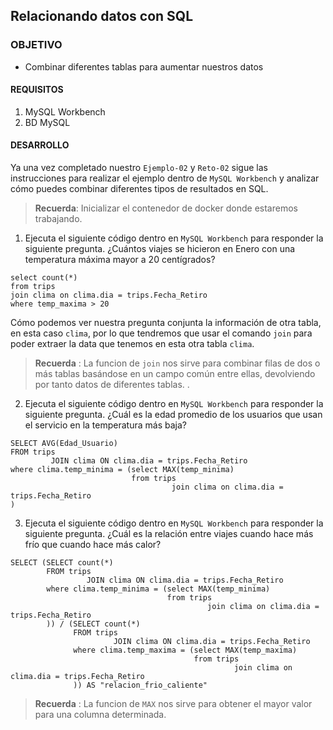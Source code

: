## Relacionando datos con SQL

### OBJETIVO 
 - Combinar diferentes tablas para aumentar nuestros datos

#### REQUISITOS 
1. MySQL Workbench
2. BD MySQL

#### DESARROLLO

Ya una vez completado nuestro `Ejemplo-02` y `Reto-02` sigue las instrucciones para realizar el ejemplo dentro de `MySQL Workbench` y analizar cómo puedes combinar diferentes tipos de resultados en SQL.

> **Recuerda**: Inicializar el contenedor de docker donde estaremos trabajando.  

1.  Ejecuta el siguiente código dentro en `MySQL Workbench` para responder la siguiente pregunta. ¿Cuántos viajes se hicieron en Enero con una temperatura máxima mayor a 20 centígrados?
```
select count(*)
from trips
join clima on clima.dia = trips.Fecha_Retiro
where temp_maxima > 20
```

Cómo podemos ver nuestra pregunta conjunta la información de otra tabla, en esta caso `clima`, por lo que tendremos que usar el comando `join` para poder extraer la data que tenemos en esta otra tabla `clima`.

> **Recuerda** : La funcion de `join` nos sirve para combinar filas de dos o más tablas basándose en un campo común entre ellas, devolviendo por tanto datos de diferentes tablas. .


2. Ejecuta el siguiente código dentro en `MySQL Workbench` para responder la siguiente pregunta. ¿Cuál es la edad promedio de los usuarios que usan el servicio en la temperatura más baja?
```
SELECT AVG(Edad_Usuario)
FROM trips
         JOIN clima ON clima.dia = trips.Fecha_Retiro
where clima.temp_minima = (select MAX(temp_minima)
                           from trips
                                    join clima on clima.dia = trips.Fecha_Retiro
)
```

3. Ejecuta el siguiente código dentro en `MySQL Workbench` para responder la siguiente pregunta. ¿Cuál es la relación entre viajes cuando hace más frío que cuando hace más calor?
```
SELECT (SELECT count(*)
        FROM trips
                 JOIN clima ON clima.dia = trips.Fecha_Retiro
        where clima.temp_minima = (select MAX(temp_minima)
                                   from trips
                                            join clima on clima.dia = trips.Fecha_Retiro
        )) / (SELECT count(*)
              FROM trips
                       JOIN clima ON clima.dia = trips.Fecha_Retiro
              where clima.temp_maxima = (select MAX(temp_maxima)
                                         from trips
                                                  join clima on clima.dia = trips.Fecha_Retiro
              )) AS "relacion_frio_caliente"
```

> **Recuerda** : La funcion de `MAX` nos sirve para obtener el mayor valor para una columna determinada.
 

